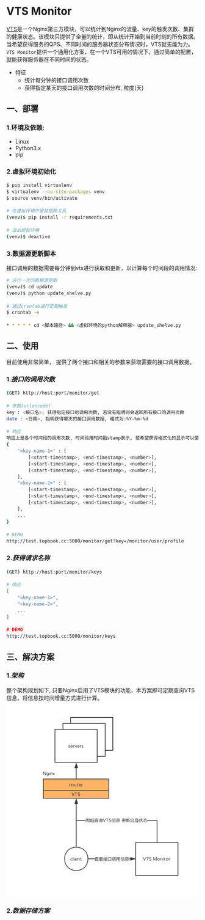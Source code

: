# VTS Monitor
[VTS](https://github.com/vozlt/nginx-module-vts)是一个Nginx第三方模块，可以统计到Nginx的流量、key的触发次数、集群的健康状态。该模块只提供了全量的统计，即从统计开始到当前时刻的所有数据。当希望获得服务的QPS、不同时间的服务器状态分布情况时，VTS就无能为力。`VTS Monitor`提供一个通用化方案，在一个VTS可用的情况下，通过简单的配置，就能获得服务器在不同时间的状态。

* 特征
    * 统计每分钟的接口调用次数
    * 获得指定某天的接口调用次数的时间分布, 粒度(天)

## 一、部署
### 1.环境及依赖:
* Linux
* Python3.x
* pip

### 2.虚拟环境初始化
```sh
$ pip install virtualenv
$ virtualenv --no-site-packages venv
$ source venv/bin/activate

# 在虚拟环境中安装依赖关系
(venv)$ pip install -r requirements.txt

# 退出虚拟环境
(venv)$ deactive
```

### 3.数据源更新脚本
接口调用的数据需要每分钟到vts进行获取和更新，以计算每个时间段的调用情况:
```sh
# 进行一次的数据源更新
(venv)$ cd update
(venv)$ python update_shelve.py

# 通过crontab进行定期触发
$ crontab -e

* * * * * cd <脚本路径> && <虚拟环境的python解释器> update_shelve.py
```

## 二、使用
目前使用非常简单， 提供了两个接口和相关的参数来获取需要的接口调用数据。

### 1.*接口的调用次数*
```sh
(GET) http://host:port/monitor/get

# 参数(urlencode)
key : <接口名>, 获得指定接口的调用次数, 若没有指明则会返回所有接口的调用次数
date : <日期>, 指明获得哪天的接口调用数据, 格式为:%Y-%m-%d

# 响应
响应上是各个时间段的调用次数, 时间段用时间戳stamp表示, 若希望获得格式化的显示可以使用`/monitor/get/pretty`接口
{
    "<key-name-1>" : [
        [<start-timestamp>, <end-timestamp>, <number>],
        [<start-timestamp>, <end-timestamp>, <number>],
        [<start-timestamp>, <end-timestamp>, <number>],
    ],
    "<key-name-2>" : [
        [<start-timestamp>, <end-timestamp>, <number>],
        [<start-timestamp>, <end-timestamp>, <number>],
        [<start-timestamp>, <end-timestamp>, <number>],
    ],
    ...
}

# DEMO
http://test.topbook.cc:5000/monitor/get?key=/monitor/user/profile
```
### 2.*获得请求名称*
```sh
(GET) http://host:port/monitor/keys

# 响应
[
    "<key-name-1>",
    "<key-name-2>",
    ...
]

# DEMO
http://test.topbook.cc:5000/monitor/keys
```

## 三、解决方案
### 1.*架构*
整个架构规划如下, 只要Nginx启用了VTS模块的功能，本方案即可定期查询VTS信息，将信息按时间增量方式进行计算。
![](docs/vts-monitor-arch.png)

### 2.*数据存储方案*
